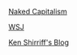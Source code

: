 [Naked Capitalism](https://www.nakedcapitalism.com/)

[WSJ](https://www.wsj.com/)

[Ken Shirriff's Blog](https://www.righto.com/)
